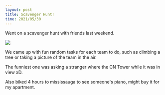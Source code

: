 ```yaml
---
layout: post
title: Scavenger Hunt!
time: 2021/05/30
---
```

Went on a scavenger hunt with friends last weekend. 

<img src="{{site.baseurl}}/assets/Images/jumping.png">

We came up with fun random tasks for each team to do, such as climbing a tree or taking a picture of the team in the air. 

The funniest one was asking a stranger where the CN Tower while it was in view xD.

Also biked 4 hours to mississauga to see someone's piano, might buy it for my apartment.
